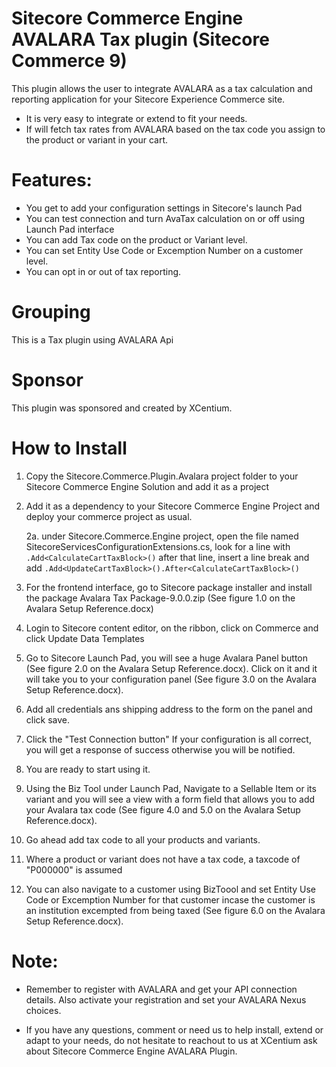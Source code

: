 ﻿
Sitecore Commerce Engine AVALARA Tax plugin (Sitecore Commerce 9)
======================================

This plugin allows the user to integrate AVALARA as a tax calculation and reporting application for your Sitecore Experience Commerce site. 
- It is very easy to integrate or extend to fit your needs.
- If will fetch tax rates from AVALARA based on the tax code you assign to the product or variant in your cart.



Features:
===========
- You get to add your configuration settings in Sitecore's launch Pad
- You can test connection and turn AvaTax calculation on or off using Launch Pad interface
- You can add Tax code on the product or Variant level.
- You can set Entity Use Code or Excemption Number on a customer level.
- You can opt in or out of tax reporting.


Grouping
========
This is a Tax plugin using AVALARA Api

Sponsor
=======
This plugin was sponsored and created by XCentium.

How to Install
==============

1. Copy the Sitecore.Commerce.Plugin.Avalara project folder to your Sitecore Commerce Engine Solution and add it as a project 

2. Add it as a dependency to your Sitecore Commerce Engine Project and deploy your commerce project as usual.
	
	2a. under Sitecore.Commerce.Engine project, open the file named SitecoreServicesConfigurationExtensions.cs, look for a line with ```.Add<CalculateCartTaxBlock>()``` after that line, insert a line break and add ```.Add<UpdateCartTaxBlock>().After<CalculateCartTaxBlock>()```
		

3. For the frontend interface, go to Sitecore package installer and install the package Avalara Tax Package-9.0.0.zip (See figure 1.0 on the Avalara Setup Reference.docx)

4. Login to Sitecore content editor, on the ribbon, click on Commerce and click Update Data Templates

5. Go to Sitecore Launch Pad, you will see a huge Avalara Panel button (See figure 2.0 on the Avalara Setup Reference.docx). Click on it and it will take you to your configuration panel (See figure 3.0 on the Avalara Setup Reference.docx).

6. Add all credentials ans shipping address to the form on the panel and click save. 

7. Click the "Test Connection button" If your configuration is all correct, you will get a response of success otherwise you will be notified.

8. You are ready to start using it.

9. Using the Biz Tool under Launch Pad, Navigate to a Sellable Item or its variant and you will see a view with a form field that allows you to add your Avalara tax code (See figure 4.0 and 5.0 on the Avalara Setup Reference.docx).

10. Go ahead add tax code to all your products and variants.

11. Where a product or variant does not have a tax code, a taxcode of "P000000" is assumed

12. You can also navigate to a customer using BizToool and set Entity Use Code or Excemption Number for that customer incase the customer is an institution excempted from being taxed (See figure 6.0 on the Avalara Setup Reference.docx).

Note:
=====
- Remember to register with AVALARA and get your API connection details. Also activate your registration and set your AVALARA Nexus choices.

- If you have any questions, comment or need us to help install, extend or adapt to your needs, do not hesitate to reachout to us at XCentium ask about Sitecore Commerce Engine AVALARA Plugin.






